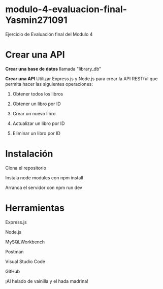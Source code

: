 # modulo-4-evaluacion-final-Yasmin271091
Ejercicio de Evaluación final del Modulo 4
# Crear una API

  **Crear una base de datos** llamada "library_db" 
  
  **Crear una API** Utilizar Express.js y Node.js para crear la API RESTful que permita hacer las siguientes operaciones:
  
  1. Obtener todos los libros
  
  2. Obtener un libro por ID
  
  3. Crear un nuevo libro
  
  4. Actualizar un libro por ID
  
  5. Eliminar un libro por ID


# Instalación

Clona el repositorio

Instala node modules con npm install

Arranca el servidor con npm run dev

# Herramientas 

Express.js

Node.js

MySQLWorkbench 

Postman

Visual Studio Code

GitHub


¡Al helado de vainilla y el hada madrina!
